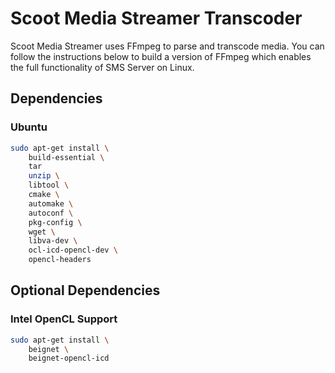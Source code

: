# Scoot Media Streamer Transcoder
Scoot Media Streamer uses FFmpeg to parse and transcode media. You can follow the instructions below to build a version of FFmpeg which enables the full functionality of SMS Server on Linux.

## Dependencies
### Ubuntu
``` bash
sudo apt-get install \
    build-essential \
    tar
    unzip \
    libtool \
    cmake \
    automake \
    autoconf \
    pkg-config \
    wget \
    libva-dev \
    ocl-icd-opencl-dev \
    opencl-headers
```

## Optional Dependencies
### Intel OpenCL Support
``` bash
sudo apt-get install \
    beignet \
    beignet-opencl-icd
```
